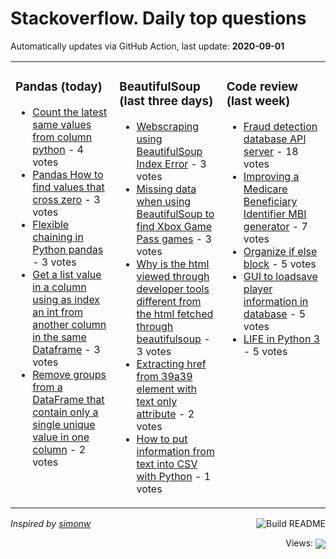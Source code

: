 # Stackoverflow. Daily top questions 

Automatically updates via GitHub Action, last update: **<!-- date starts -->2020-09-01<!-- date ends -->**


<table><tr><td valign="top" width="33%">

### Pandas (today)
<!-- pandas starts -->
* [Count the latest same values from column python](https://stackoverflow.com/questions/63680834/count-the-latest-same-values-from-column-python) - 4 votes
* [Pandas How to find values that cross zero](https://stackoverflow.com/questions/63690860/pandas-how-to-find-values-that-cross-zero) - 3 votes
* [Flexible chaining in Python pandas](https://stackoverflow.com/questions/63686157/flexible-chaining-in-python-pandas) - 3 votes
* [Get a list value in a column using as index an int from another column in the same Dataframe](https://stackoverflow.com/questions/63687634/get-a-list-value-in-a-column-using-as-index-an-int-from-another-column-in-the-sa) - 3 votes
* [Remove groups from a DataFrame that contain only a single unique value in one column](https://stackoverflow.com/questions/63690977/remove-groups-from-a-dataframe-that-contain-only-a-single-unique-value-in-one-co) - 2 votes
<!-- pandas ends -->
</td><td valign="top" width="34%">


### BeautifulSoup (last three days)
<!-- beautifulsoup starts -->
* [Webscraping using BeautifulSoup Index Error](https://stackoverflow.com/questions/63652289/webscraping-using-beautifulsoup-index-error) - 3 votes
* [Missing data when using BeautifulSoup to find Xbox Game Pass games](https://stackoverflow.com/questions/63650711/missing-data-when-using-beautifulsoup-to-find-xbox-game-pass-games) - 3 votes
* [Why is the html viewed through developer tools different from the html fetched through beautifulsoup](https://stackoverflow.com/questions/63653313/why-is-the-html-viewed-through-developer-tools-different-from-the-html-fetched-t) - 3 votes
* [Extracting href from 39a39 element with text only attribute](https://stackoverflow.com/questions/63692383/extracting-href-from-a-element-with-text-only-attribute) - 2 votes
* [How to put information from text into CSV with Python](https://stackoverflow.com/questions/63643620/how-to-put-information-from-text-into-csv-with-python) - 1 votes
<!-- beautifulsoup ends -->
</td><td valign="top" width="34%">


### Сode review (last week)
<!-- python starts -->
* [Fraud detection database API server](https://codereview.stackexchange.com/questions/248587/fraud-detection-database-api-server) - 18 votes
* [Improving a Medicare Beneficiary Identifier MBI generator](https://codereview.stackexchange.com/questions/248438/improving-a-medicare-beneficiary-identifier-mbi-generator) - 7 votes
* [Organize if else block](https://codereview.stackexchange.com/questions/248673/organize-if-else-block) - 5 votes
* [GUI to loadsave player information in database](https://codereview.stackexchange.com/questions/248721/gui-to-load-save-player-information-in-database) - 5 votes
* [LIFE in Python 3](https://codereview.stackexchange.com/questions/248491/life-in-python-3) - 5 votes
<!-- python ends -->
</td></tr></table>

<a href="https://github.com/hp0404/hp0404/actions"><img src="https://github.com/hp0404/hp0404/workflows/Build%20README/badge.svg" align="right" alt="Build README"></a> <p>*Inspired by  [simonw](https://github.com/simonw/simonw)*</p>

<div align="right">
<p></p> Views:
<img src="https://profile-counter.glitch.me/hp0404/count.svg" align="center">
</div>